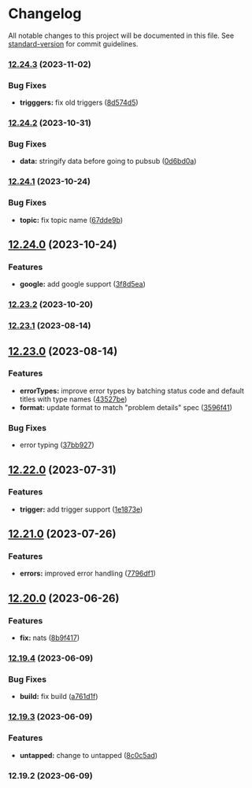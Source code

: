 # Changelog

All notable changes to this project will be documented in this file. See [standard-version](https://github.com/conventional-changelog/standard-version) for commit guidelines.

### [12.24.3](https://github.com/crittelmeyer/baddie/compare/v12.24.2...v12.24.3) (2023-11-02)


### Bug Fixes

* **trigggers:** fix old triggers ([8d574d5](https://github.com/crittelmeyer/baddie/commit/8d574d5aadfe9ab1879cbb3f101f26d56604dd13))

### [12.24.2](https://github.com/crittelmeyer/baddie/compare/v12.24.1...v12.24.2) (2023-10-31)


### Bug Fixes

* **data:** stringify data before going to pubsub ([0d6bd0a](https://github.com/crittelmeyer/baddie/commit/0d6bd0a93cf0c14e24570822f62390a041b83e9b))

### [12.24.1](https://github.com/crittelmeyer/baddie/compare/v12.24.0...v12.24.1) (2023-10-24)


### Bug Fixes

* **topic:** fix topic name ([67dde9b](https://github.com/crittelmeyer/baddie/commit/67dde9b5218be8414771fcceeabb5cef0e86d208))

## [12.24.0](https://github.com/crittelmeyer/baddie/compare/v12.23.2...v12.24.0) (2023-10-24)


### Features

* **google:** add google support ([3f8d5ea](https://github.com/crittelmeyer/baddie/commit/3f8d5eafa3984185ab38b9c6e5906e2dd75c3cd3))

### [12.23.2](https://github.com/crittelmeyer/baddie/compare/v12.23.1...v12.23.2) (2023-10-20)

### [12.23.1](https://github.com/untapped-solutions/baddie/compare/v12.23.0...v12.23.1) (2023-08-14)

## [12.23.0](https://github.com/untapped-solutions/baddie/compare/v12.22.0...v12.23.0) (2023-08-14)


### Features

* **errorTypes:** improve error types by batching status code and default titles with type names ([43527be](https://github.com/untapped-solutions/baddie/commit/43527be8b66d32b8ae745fb83e605814f31a7e0c))
* **format:** update format to match "problem details" spec ([3596f41](https://github.com/untapped-solutions/baddie/commit/3596f417c2cd033f21299b4717d8fd9a7a2e77f5))


### Bug Fixes

* error typing ([37bb927](https://github.com/untapped-solutions/baddie/commit/37bb927935d9db8089f50b11acbf66b9756a2220))

## [12.22.0](https://github.com/untapped-solutions/baddie/compare/v12.21.0...v12.22.0) (2023-07-31)


### Features

* **trigger:** add trigger support ([1e1873e](https://github.com/untapped-solutions/baddie/commit/1e1873e7720f2960ddbee8c20ec6f8c2fe0d0dee))

## [12.21.0](https://github.com/untapped-solutions/baddie/compare/v12.20.0...v12.21.0) (2023-07-26)


### Features

* **errors:** improved error handling ([7796df1](https://github.com/untapped-solutions/baddie/commit/7796df1fa09bfc2a68b09173877ccaee1bcd5520))

## [12.20.0](https://github.com/untapped-solutions/baddie/compare/v12.19.4...v12.20.0) (2023-06-26)


### Features

* **fix:** nats ([8b9f417](https://github.com/untapped-solutions/baddie/commit/8b9f4170a5e8d86ca02e9169ee495a1c16dfc4b0))

### [12.19.4](https://github.com/untapped-solutions/baddie/compare/v12.19.3...v12.19.4) (2023-06-09)


### Bug Fixes

* **build:** fix build ([a761d1f](https://github.com/untapped-solutions/baddie/commit/a761d1f25711d43b639a2d5eca74eafe3068253a))

### [12.19.3](https://github.com/untapped-solutions/baddie/compare/v12.19.2...v12.19.3) (2023-06-09)


### Features

* **untapped:** change to untapped ([8c0c5ad](https://github.com/untapped-solutions/baddie/commit/8c0c5ad6175cf41593af3440fd77bdb86d714db7))

### 12.19.2 (2023-06-09)
